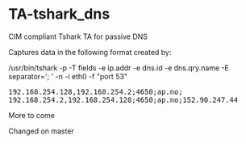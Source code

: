 # TA-tshark_dns
CIM compliant Tshark TA for passive DNS


Captures data in the following format created by:

/usr/bin/tshark -p -T fields -e ip.addr -e dns.id -e dns.qry.name  -E separator='; ' -n -i eth0 -f "port 53"

<pre>
192.168.254.128,192.168.254.2;4650;ap.no;
192.168.254.2,192.168.254.128;4650;ap.no;152.90.247.44
</pre>


More to come

Changed on master
